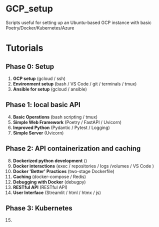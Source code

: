 # GCP_setup
Scripts useful for setting up an Ubuntu-based GCP instance with basic Poetry/Docker/Kubernetes/Azure

# Tutorials

## Phase 0: Setup
1. **GCP setup** (gcloud / ssh)
2. **Environment setup** (bash / VS Code / git / terminals / tmux)
3. **Ansible for setup** (gcloud / ansible)

## Phase 1: local basic API
4. **Basic Operations** (bash scripting / tmux)
5. **Simple Web Framework** (Poetry / FastAPI / Uvicorn)
6. **Improved Python** (Pydantic / Pytest / Logging)
7. **Simple Server** (Uvicorn)

## Phase 2: API containerization and caching
8. **Dockerized python development** ()
9. **Docker interactions** (exec / repositories / logs /volumes / VS Code )
10. **Docker 'Better' Practices** (two-stage Dockerfile)
11. **Caching** (docker-compose / Redis)
12. **Debugging with Docker** (debugpy)
13. **RESTful API** (RESTful API)
14. **User Interface** (Streamlit / html / htmx / js)

## Phase 3: Kubernetes
15. 